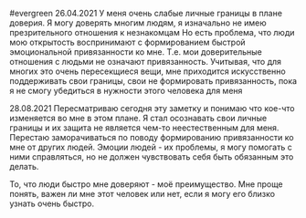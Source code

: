 #evergreen 
26.04.2021
У меня очень слабые личные границы в плане доверия. Я могу доверять многим людям, я изначально не имею презрительного отношения к незнакомцам
Но есть проблема, что люди мою открытость воспринимают с формированием быстрой эмоциональной привязанности ко мне.
Т.е. мои доверительные отношения с людьми не означают привязанность. Учитывая, что для многих это очень пересекщиеся вещи, мне приходится искусственно поддерживать свои границы, свои не формировать привязанность, пока я не смогу убедиться в нужности этого человека для меня

28.08.2021
Пересматриваю сегодня эту заметку и понимаю что кое-что изменяется во мне в этом плане. Я стал осознавать свои личные границы и их защита не является чем-то неестественным для меня. 
Перестаю заморачиваться по поводу формированию привязанности ко мне от других людей. Эмоции людей - их проблемы, я могу помогать с ними справляться, но не должен чувствовать себя быть обязанным это делать.

То, что люди быстро мне доверяют - моё преимущество. Мне проще понять, важен ли мне этот человек или нет, если я могу его близко узнать очень быстро.
